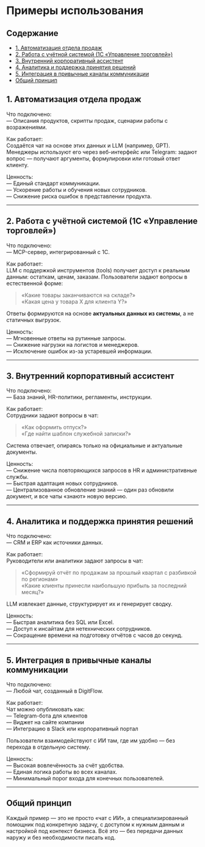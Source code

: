 # Примеры использования

## Содержание

- [1. Автоматизация отдела продаж](#1-автоматизация-отдела-продаж)
- [2. Работа с учётной системой (1С «Управление торговлей»)](#2-работа-с-учётной-системой-1с-управление-торговлей)
- [3. Внутренний корпоративный ассистент](#3-внутренний-корпоративный-ассистент)
- [4. Аналитика и поддержка принятия решений](#4-аналитика-и-поддержка-принятия-решений)
- [5. Интеграция в привычные каналы коммуникации](#5-интеграция-в-привычные-каналы-коммуникации)
- [Общий принцип](#общий-принцип)

## 1. Автоматизация отдела продаж

Что подключено:  
— Описания продуктов, скрипты продаж, сценарии работы с возражениями.

Как работает:  
Создаётся чат на основе этих данных и LLM (например, GPT). Менеджеры используют его через
веб-интерфейс или Telegram: задают вопрос — получают аргументы, формулировки или готовый ответ
клиенту.

Ценность:  
— Единый стандарт коммуникации.  
— Ускорение работы и обучения новых сотрудников.  
— Снижение риска ошибок в представлении продукта.

---

## 2. Работа с учётной системой (1С «Управление торговлей»)

Что подключено:  
— MCP-сервер, интегрированный с 1С.

Как работает:  
LLM с поддержкой инструментов (tools) получает доступ к реальным данным: остаткам, ценам, заказам.
Пользователи задают вопросы в естественной форме:

> «Какие товары заканчиваются на складе?»  
> «Какая цена у товара X для клиента Y?»

Ответы формируются на основе **актуальных данных из системы**, а не статичных выгрузок.

Ценность:  
— Мгновенные ответы на рутинные запросы.  
— Снижение нагрузки на логистов и менеджеров.  
— Исключение ошибок из-за устаревшей информации.

---

## 3. Внутренний корпоративный ассистент

Что подключено:  
— База знаний, HR-политики, регламенты, инструкции.

Как работает:  
Сотрудники задают вопросы в чат:

> «Как оформить отпуск?»  
> «Где найти шаблон служебной записки?»

Система отвечает, опираясь только на официальные и актуальные документы.

Ценность:  
— Снижение числа повторяющихся запросов в HR и административные службы.  
— Быстрая адаптация новых сотрудников.  
— Централизованное обновление знаний — один раз обновили документ, и все чаты «знают» новую версию.

---

## 4. Аналитика и поддержка принятия решений

Что подключено:  
— CRM и ERP как источники данных.

Как работает:  
Руководители или аналитики задают запросы в чат:

> «Сформируй отчёт по продажам за прошлый квартал с разбивкой по регионам»  
> «Какие клиенты принесли наибольшую прибыль за последний месяц?»

LLM извлекает данные, структурирует их и генерирует сводку.

Ценность:  
— Быстрая аналитика без SQL или Excel.  
— Доступ к инсайтам для нетехнических сотрудников.  
— Сокращение времени на подготовку отчётов с часов до секунд.

---

## 5. Интеграция в привычные каналы коммуникации

Что подключено:  
— Любой чат, созданный в DigitFlow.

Как работает:  
Чат можно опубликовать как:  
— Telegram-бота для клиентов  
— Виджет на сайте компании  
— Интеграцию в Slack или корпоративный портал

Пользователи взаимодействуют с ИИ там, где им удобно — без перехода в отдельную систему.

Ценность:  
— Высокая вовлечённость за счёт удобства.  
— Единая логика работы во всех каналах.  
— Минимальный порог входа для конечных пользователей.

---

## Общий принцип

Каждый пример — это не просто «чат с ИИ», а специализированный помощник под конкретную задачу, с
доступом к нужным данным и настройкой под контекст бизнеса. Всё это — без передачи данных наружу и
без необходимости писать код.
